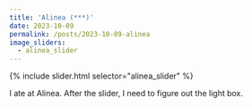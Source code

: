 ```yaml
---
title: 'Alinea (***)'
date: 2023-10-09
permalink: /posts/2023-10-09-alinea
image_sliders:
  - alinea_slider
---
```


{% include slider.html selector="alinea_slider" %}

I ate at Alinea. After the slider, I need to figure out the light box.
